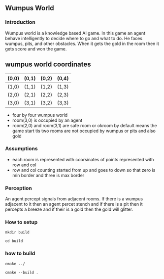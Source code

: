## Wumpus World 

### Introduction

Wumpus world is a knowledge based AI game. In this game  an agent behave intelligently to decide where to go and what to do. He faces wumpus, pits, and other obstacles. When it gets the gold in the room then it gets score and won the game.

## wumpus world coordinates

|   (0,0)       |    (0,1)      |     (0,2)    |      (0,4)    |
|  :------- | :-------: |  :------: |  :-------:|
|       (1,0)   |    (1,1)      |     (1,2)      |       (1,3)    |
|        (2,0)   |     (2,1)      |      (2,2)     |     (2,3)      |
|     (3,0)      |      (3,1)     |     (3,2)      |      (3,3)     |

* four by four wumpus world
* room(3,0) is occupied by an agent
* room(2,0) and room(3,1) are safe room or okroom by default means the game start tis two rooms are not occupied by wumpus or pits and also gold 

### Assumptions

*  each room is represented with coorsinates of points represented with row and col
* row and col counting started from up and goes to down so that zero is min border and three is max border

### Perception

 An agent percept signals from adjacent rooms. If there is a wumpus adjacent to it then an agent percet stench and if there is a pit then it percepts a breeze and if their is a gold then the gold will glitter.

### How to setup
``` 
mkdir build
```
```
cd build
```
### how to build
```
cmake ../
```
```
cmake --build .
```		
